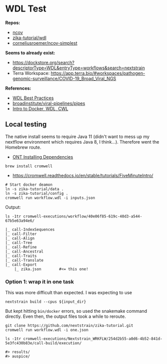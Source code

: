 # WDL Test

**Repos:**

* [ncov](https://github.com/nextstrain/ncov)
* [zika-tutorial/wdl](https://github.com/nextstrain/zika-tutorial/tree/wdl)
* [corneliusroemer/ncov-simplest](https://github.com/corneliusroemer/ncov-simplest)

**Seems to already exist:**

* https://dockstore.org/search?descriptorType=WDL&entryType=workflows&search=nextstrain
* Terra Workspace: https://app.terra.bio/#workspaces/pathogen-genomic-surveillance/COVID-19_Broad_Viral_NGS

**References:**

* [WDL Best Practices](https://docs.dockstore.org/en/develop/advanced-topics/best-practices/wdl-best-practices.html)
* [broadinstitute/viral-pipelines/pipes](https://github.com/broadinstitute/viral-pipelines/tree/master/pipes)
* [Intro to Docker, WDL, CWL](https://bdcatalyst.gitbook.io/biodata-catalyst-documentation/written-documentation/getting-started/analyze-data-1/dockstore/intro-to-docker-wdl-cwl)

## Local testing

The native install seems to require Java 11 (didn't want to mess up my nextflow environment which requires Java 8, I think...). Therefore went the Homebrew route.

* [ONT Installing Dependencies](https://dockstore.org/workflows/github.com/aryeelab/nanopore_tools/combine_sample_sheets:dev?tab=info)

```
brew install cromwell
```

* https://cromwell.readthedocs.io/en/stable/tutorials/FiveMinuteIntro/

```
# Start docker deamon
ln -s zika-tutorial/data .
ln -s zika-tutorial/config .
cromwell run workflow.wdl -i inputs.json
```

Output:

```
ls -1tr cromwell-executions/workflow/40e06f85-619c-40d3-a544-67b5e63a94e6/

|_ call-IndexSequences
|_ call-Filter
|_ call-Align
|_ call-Tree
|_ call-Refine
|_ call-Ancestral
|_ call-Traits
|_ call-Translate
|_ call-Export
    |_ zika.json        #<= this one!
```

### Option 1: wrap it in one task

This was more difficult than expected. I was expecting to use

```
nextstrain build --cpus ${input_dir}
```

But kept hitting `bin/docker` errors, so used the snakemake command directly. Even then, the output files took a while to reroute.

```
git clone https://github.com/nextstrain/zika-tutorial.git
cromwell run workflow.wdl -i one.json

ls -1tr cromwell-executions/Nextstrain_WRKFLW/254d2b55-a0d6-4b52-841d-5e3fc430b83e/call-build/execution/

#> results/
#> auspice/
```




